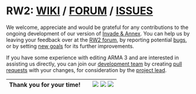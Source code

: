 RW2: [WIKI](https://github.com/TEHGAM/RW2/wiki) / [FORUM](http://www.tehgam.com/viewforum.php?f=36) / [ISSUES](https://github.com/TEHGAM/RW2/issues)
===
We welcome, appreciate and would be grateful for any contributions to the ongoing development of our version of [Invade & Annex](http://www.ahoyworld.co.uk/forum/43-aw-invade-annex-development/). You can help us by leaving your feedback over at the [RW2 forum](http://www.tehgam.com/viewforum.php?f=36), by reporting potential [bugs](https://github.com/TEHGAM/RW2/issues/new?title=[BUG]%20Summarize%20the%20problem%20within%20title%20(provide%20details%20in%20the%20comment%20box%20below).), or by setting [new goals](https://github.com/TEHGAM/RW2/issues/new?title=The%20title%20of%20your%20suggestion%20goes%20here.) for its further improvements.

If you have some experience with editing ARMA 3 and are interested in assisting us directly, you can join our [development team](https://github.com/TEHGAM/RW2/graphs/contributors) by creating [pull requests](https://github.com/TEHGAM/RW2/pulls?q=is%3Apr+is%3Aclosed) with your changes, for consideration by the [project lead](https://github.com/tym32167).

| Thank you for your time! | &nbsp;&nbsp;&nbsp;&nbsp;[![](http://img.shields.io/badge/Version-3.4-green.svg?style=flat)](https://github.com/TEHGAM/RW2/wiki/RW2:-%D0%98%D1%81%D1%82%D0%BE%D1%80%D0%B8%D1%8F) [![](http://img.shields.io/badge/Download-1.33_MB-blue.svg?style=flat)](http://www.tehgam.com/viewtopic.php?p=11869#p11869) [![](http://img.shields.io/badge/License-MIT-red.svg?style=flat)](https://github.com/TEHGAM/RW2/blob/master/LICENSE) |
| :---- | ----: |

<!---
How would I go about capitalizing words in this badge?
[![](http://img.shields.io/github/issues/TEHGAM/RW2.svg?style=flat)](https://github.com/TEHGAM/RW2/issues)
-->
